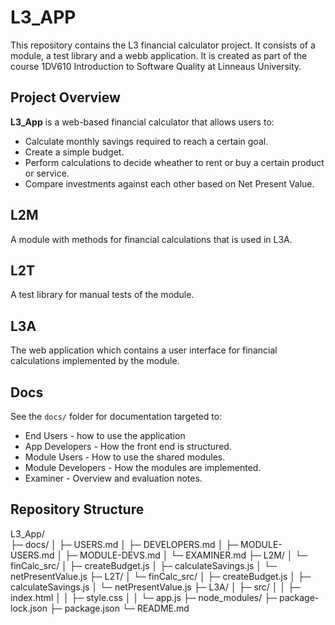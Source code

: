 # L3_APP
This repository contains the L3 financial calculator project. It consists of a module, a test library and a webb application. It is created as part of the course 1DV610 Introduction to Software Quality at Linneaus University.

## Project Overview

**L3_App** is a web-based financial calculator that allows users to:

- Calculate monthly savings required to reach a certain goal.
- Create a simple budget.
- Perform calculations to decide wheather to rent or buy a certain product or service.
- Compare investments against each other based on Net Present Value.

## L2M
A module with methods for financial calculations that is used in L3A.

## L2T
A test library for manual tests of the module.

## L3A
The web application which contains a user interface for financial calculations implemented by the module.

## Docs
See the `docs/` folder for documentation targeted to:
* End Users - how to use the application
* App Developers - How the front end is structured.
* Module Users - How to use the shared modules.
* Module Developers - How the modules are implemented.
* Examiner - Overview and evaluation notes.


## Repository Structure
L3_App/<br>
├─ docs/
│ ├─ USERS.md
│ ├─ DEVELOPERS.md
│ ├─ MODULE-USERS.md
│ ├─ MODULE-DEVS.md
│ └─ EXAMINER.md
├─ L2M/
│ └─ finCalc_src/
│ ├─ createBudget.js
│ ├─ calculateSavings.js
│ └─ netPresentValue.js
├─ L2T/ 
│ └─ finCalc_src/
│ ├─ createBudget.js
│ ├─ calculateSavings.js
│ └─ netPresentValue.js
├─ L3A/
│ ├─ src/
│ │ ├─ index.html
│ │ ├─ style.css
│ │ └─ app.js
├─ node_modules/
├─ package-lock.json
├─ package.json
└─ README.md


